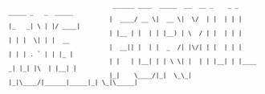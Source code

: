 ```
                             ______ ____  _____  __  __ _    _ _      _____ _   _  _____ 
                            |  ____/ __ \|  __ \|  \/  | |  | | |    |_   _| \ | |/ ____|
                            | |__ | |  | | |__) | \  / | |  | | |      | | |  \| | |  __ 
                            |  __|| |  | |  _  /| |\/| | |  | | |      | | | . ` | | |_ |
                            | |   | |__| | | \ \| |  | | |__| | |____ _| |_| |\  | |__| |
                            |_|    \____/|_|  \_\_|  |_|\____/|______|_____|_| \_|\_____|
```

<!--
**Qgoni/Qgoni** is a ✨ _special_ ✨ repository because its `README.md` (this file) appears on your GitHub profile.

Here are some ideas to get you started:

- 🔭 I’m currently working on ...
- 🌱 I’m currently learning ...
- 👯 I’m looking to collaborate on ...
- 🤔 I’m looking for help with ...
- 💬 Ask me about ...
- 📫 How to reach me: ...
- 😄 Pronouns: ...
- ⚡ Fun fact: ...
-->
